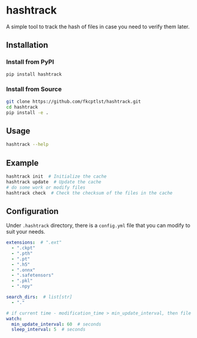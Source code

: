 # hashtrack

A simple tool to track the hash of files in case you need to verify them later.

## Installation

### Install from PyPI

```bash
pip install hashtrack
```

### Install from Source

```bash
git clone https://github.com/fkcptlst/hashtrack.git
cd hashtrack
pip install -e .
```

## Usage

```bash
hashtrack --help
```

## Example

```bash
hashtrack init  # Initialize the cache
hashtrack update  # Update the cache
# do some work or modify files
hashtrack check  # Check the checksum of the files in the cache
```

## Configuration

Under `.hashtrack` directory, there is a `config.yml` file that you can modify to suit your needs.

```yaml
extensions:  # ".ext"
  - ".ckpt"
  - ".pth"
  - ".pt"
  - ".h5"
  - ".onnx"
  - ".safetensors"
  - ".pkl"
  - ".npy"

search_dirs:  # list[str]
  - "."

# if current time - modification_time > min_update_interval, then file is considered to be updated
watch:
  min_update_interval: 60  # seconds
  sleep_interval: 5  # seconds
```